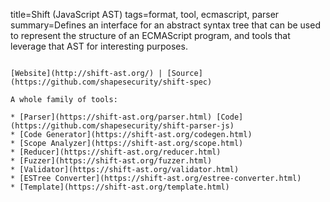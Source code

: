 title=Shift (JavaScript AST)
tags=format, tool, ecmascript, parser
summary=Defines an interface for an abstract syntax tree that can be used to represent the structure of an ECMAScript program, and tools that leverage that AST for interesting purposes.
~~~~~~

[Website](http://shift-ast.org/) | [Source](https://github.com/shapesecurity/shift-spec)

A whole family of tools:

* [Parser](https://shift-ast.org/parser.html) [Code](https://github.com/shapesecurity/shift-parser-js)
* [Code Generator](https://shift-ast.org/codegen.html)
* [Scope Analyzer](https://shift-ast.org/scope.html)
* [Reducer](https://shift-ast.org/reducer.html)
* [Fuzzer](https://shift-ast.org/fuzzer.html)
* [Validator](https://shift-ast.org/validator.html)
* [ESTree Converter](https://shift-ast.org/estree-converter.html)
* [Template](https://shift-ast.org/template.html)

